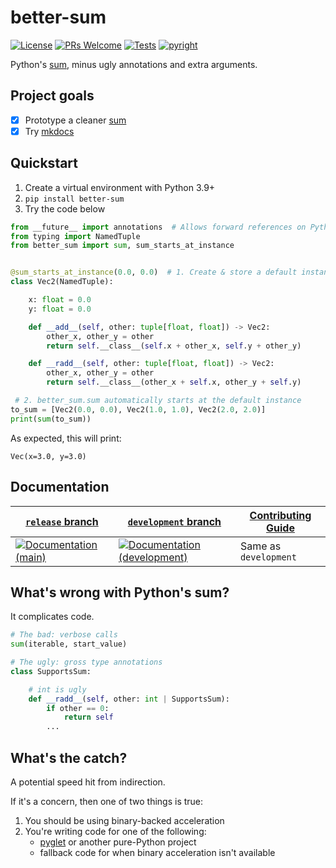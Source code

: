 # better-sum

[![License](https://img.shields.io/badge/License-BSD_2-Clause.svg)](https://opensource.org/licenses/BSD-2-Clause)
[![PRs Welcome](https://img.shields.io/badge/PRs-welcome-brightgreen.svg)](https://makeapullrequest.com)
[![Tests](https://github.com/pushfoo/python-better-sum/actions/workflows/pytest.yaml/badge.svg?branch=development)](https://github.com/pushfoo/python-better-sum/actions/workflows/pytest.yaml?branch=development)
[![pyright](https://github.com/pushfoo/python-better-sum/actions/workflows/pyright.yaml/badge.svg?branch=development)](https://github.com/pushfoo/python-better-sum/actions/workflows/pyright.yaml?branch=development)


[sum]: https://docs.python.org/3/library/functions.html#sum
[mkdocs]: https://www.mkdocs.org/
[typing-extensions]: https://pypi.org/project/typing-extensions/
[decorator]: docs/usage.md#decorator
[class attribute]: docs/usage.md#a-class-attribute

Python's [sum][], minus ugly annotations and extra arguments.

## Project goals

- [x] Prototype a cleaner [sum][]
- [x] Try [mkdocs][]

## Quickstart

1. Create a virtual environment with Python 3.9+
2. `pip install better-sum`
3. Try the code below

```python
from __future__ import annotations  # Allows forward references on Python < 3.11
from typing import NamedTuple
from better_sum import sum, sum_starts_at_instance


@sum_starts_at_instance(0.0, 0.0)  # 1. Create & store a default instance
class Vec2(NamedTuple):

    x: float = 0.0
    y: float = 0.0

    def __add__(self, other: tuple[float, float]) -> Vec2:
        other_x, other_y = other
        return self.__class__(self.x + other_x, self.y + other_y)

    def __radd__(self, other: tuple[float, float]) -> Vec2:
        other_x, other_y = other
        return self.__class__(other_x + self.x, other_y + self.y)

 # 2. better_sum.sum automatically starts at the default instance
to_sum = [Vec2(0.0, 0.0), Vec2(1.0, 1.0), Vec2(2.0, 2.0)]
print(sum(to_sum))
```

As expected, this will print:
```
Vec(x=3.0, y=3.0)
```
[release]: https://better-sum.readthedocs.io/en/latest/usage/
[development-branch]: https://better-sum.readthedocs.io/en/development/usage/
[Contributing]:  https://better-sum.readthedocs.io/en/development/contributing/

## Documentation
| [`release` branch][release]                                                                                                                           | [`development` branch][development-branch]                                                                                                                                    | [Contributing Guide][Contributing] |
|-------------------------------------------------------------------------------------------------------------------------------------------------------|-------------------------------------------------------------------------------------------------------------------------------------------------------------------------------|------------------------------------|
 | [![Documentation (main)](https://readthedocs.org/projects/better-sum/badge/?version=latest)](https://better-sum.readthedocs.io/en/latest/?badge=main) | [![Documentation (development)](https://readthedocs.org/projects/better-sum/badge/?version=development)](https://better-sum.readthedocs.io/en/development/?badge=development) | Same as `development`              |

## What's wrong with Python's sum?

It complicates code.

```python
# The bad: verbose calls
sum(iterable, start_value)

# The ugly: gross type annotations
class SupportsSum:

    # int is ugly
    def __radd__(self, other: int | SupportsSum):
        if other == 0:
            return self
        ...
```

## What's the catch?

[pyglet]: https://pyglet.readthedocs.io/en/latest/

A potential speed hit from indirection.

If it's a concern, then one of two things is true:

1. You should be using binary-backed acceleration
2. You're writing code for one of the following:
   * [pyglet][] or another pure-Python project
   * fallback code for when binary acceleration isn't available
